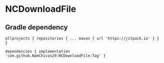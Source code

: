 # NCDownloadFile


## Gradle dependency

`allprojects {
	repositories {
			...
			maven { url 'https://jitpack.io' }
		}
	}`


`dependencies {
	        implementation 'com.github.NamChivas29:NCDownloadFile:Tag'
	}`
  
